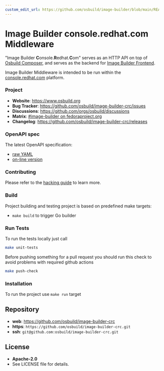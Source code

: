 ```yaml
---
custom_edit_url: https://github.com/osbuild/image-builder/blob/main/README.md
---
```

# Image Builder console.redhat.com Middleware

<!--
[//]: # ( DO NOT MODIFY THIS FILE! )
[//]: # ( This content is generated by `scripts/pull_readmes.py` )
[//]: # ( Rather change the source of this: https://github.com/osbuild/image-builder/blob/main/README.md )
-->

"Image Builder **C**onsole.**R**edhat.**C**om" serves as
an HTTP API on top of [Osbuild Composer](https://github.com/osbuild/osbuild-composer),
and serves as the backend for [Image Builder Frontend](https://github.com/osbuild/image-builder-frontend/).

Image Builder Middleware is intended to be run within the
[console.redhat.com](https://console.redhat.com) platform.

### Project

 * **Website**: https://www.osbuild.org
 * **Bug Tracker**: https://github.com/osbuild/image-builder-crc/issues
 * **Discussions**: https://github.com/orgs/osbuild/discussions
 * **Matrix**: [#image-builder on fedoraproject.org](https://matrix.to/#/#image-builder:fedoraproject.org)
 * **Changelog**: https://github.com/osbuild/image-builder-crc/releases

### OpenAPI spec

The latest OpenAPI specification:

* [raw YAML](https://github.com/osbuild/image-builder-crc/blob/main/internal/v1/api.yaml)
* [on-line version](https://redocly.github.io/redoc/?url=https://raw.githubusercontent.com/osbuild/image-builder-crc/main/internal/v1/api.yaml)

### Contributing

Please refer to the [hacking guide](HACKING.md) to learn more.

### Build

Project building and testing project is based on predefined make targets:

 * `make build` to trigger Go builder

### Run Tests

To run the tests locally just call

```sh
make unit-tests
```

Before pushing something for a pull request you should run this check to avoid problems with required github actions

```sh
make push-check
```

### Installation

To run the project use `make run` target

## Repository

 - **web**:   https://github.com/osbuild/image-builder-crc
 - **https**: `https://github.com/osbuild/image-builder-crc.git`
 - **ssh**:   `git@github.com:osbuild/image-builder-crc.git`

## License

 - **Apache-2.0**
 - See LICENSE file for details.

